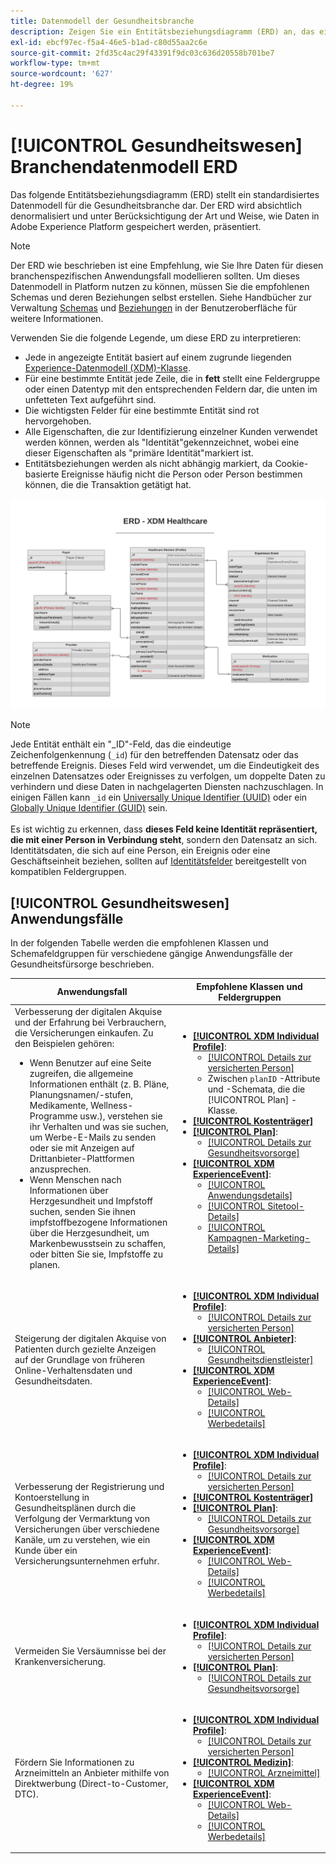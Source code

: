 ```yaml
---
title: Datenmodell der Gesundheitsbranche
description: Zeigen Sie ein Entitätsbeziehungsdiagramm (ERD) an, das ein standardisiertes Datenmodell für die Gesundheitsbranche beschreibt. Dieses Datenmodell ist mit dem Experience-Datenmodell (XDM) für die Verwendung in Adobe Experience Platform kompatibel.
exl-id: ebcf97ec-f5a4-46e5-b1ad-c80d55aa2c6e
source-git-commit: 2fd35c4ac29f43391f9dc03c636d20558b701be7
workflow-type: tm+mt
source-wordcount: '627'
ht-degree: 19%

---
```


# [!UICONTROL Gesundheitswesen] Branchendatenmodell ERD

Das folgende Entitätsbeziehungsdiagramm (ERD) stellt ein standardisiertes Datenmodell für die Gesundheitsbranche dar. Der ERD wird absichtlich denormalisiert und unter Berücksichtigung der Art und Weise, wie Daten in Adobe Experience Platform gespeichert werden, präsentiert.

>[!NOTE]
>
>Der ERD wie beschrieben ist eine Empfehlung, wie Sie Ihre Daten für diesen branchenspezifischen Anwendungsfall modellieren sollten. Um dieses Datenmodell in Platform nutzen zu können, müssen Sie die empfohlenen Schemas und deren Beziehungen selbst erstellen. Siehe Handbücher zur Verwaltung [Schemas](../../ui/resources/schemas.md) und [Beziehungen](../../tutorials/relationship-ui.md) in der Benutzeroberfläche für weitere Informationen.

Verwenden Sie die folgende Legende, um diese ERD zu interpretieren:

* Jede in angezeigte Entität basiert auf einem zugrunde liegenden [Experience-Datenmodell (XDM)-Klasse](../composition.md#class).
* Für eine bestimmte Entität jede Zeile, die in **fett** stellt eine Feldergruppe oder einen Datentyp mit den entsprechenden Feldern dar, die unten im unfetteten Text aufgeführt sind.
* Die wichtigsten Felder für eine bestimmte Entität sind rot hervorgehoben.
* Alle Eigenschaften, die zur Identifizierung einzelner Kunden verwendet werden können, werden als &quot;Identität&quot;gekennzeichnet, wobei eine dieser Eigenschaften als &quot;primäre Identität&quot;markiert ist.
* Entitätsbeziehungen werden als nicht abhängig markiert, da Cookie-basierte Ereignisse häufig nicht die Person oder Person bestimmen können, die die Transaktion getätigt hat.

![Bild mit dem Entitätsbeziehungsdiagramm für das Datenmodell der Gesundheitsbranche](../../images/industries/healthcare.png)

>[!NOTE]
>
>Jede Entität enthält ein &quot;_ID&quot;-Feld, das die eindeutige Zeichenfolgenkennung (`_id`) für den betreffenden Datensatz oder das betreffende Ereignis. Dieses Feld wird verwendet, um die Eindeutigkeit des einzelnen Datensatzes oder Ereignisses zu verfolgen, um doppelte Daten zu verhindern und diese Daten in nachgelagerten Diensten nachzuschlagen. In einigen Fällen kann `_id` ein [Universally Unique Identifier (UUID)](https://tools.ietf.org/html/rfc4122) oder ein [Globally Unique Identifier (GUID)](https://docs.microsoft.com/de-de/dotnet/api/system.guid?view=net-5.0) sein.<br><br>Es ist wichtig zu erkennen, dass **dieses Feld keine Identität repräsentiert, die mit einer Person in Verbindung steht**, sondern den Datensatz an sich. Identitätsdaten, die sich auf eine Person, ein Ereignis oder eine Geschäftseinheit beziehen, sollten auf [Identitätsfelder](../composition.md#identity) bereitgestellt von kompatiblen Feldergruppen.

## [!UICONTROL Gesundheitswesen] Anwendungsfälle

In der folgenden Tabelle werden die empfohlenen Klassen und Schemafeldgruppen für verschiedene gängige Anwendungsfälle der Gesundheitsfürsorge beschrieben.

| Anwendungsfall | Empfohlene Klassen und Feldergruppen |
| --- | --- |
| Verbesserung der digitalen Akquise und der Erfahrung bei Verbrauchern, die Versicherungen einkaufen. Zu den Beispielen gehören: <ul><li>Wenn Benutzer auf eine Seite zugreifen, die allgemeine Informationen enthält (z. B. Pläne, Planungsnamen/-stufen, Medikamente, Wellness-Programme usw.), verstehen sie ihr Verhalten und was sie suchen, um Werbe-E-Mails zu senden oder sie mit Anzeigen auf Drittanbieter-Plattformen anzusprechen.</li><li>Wenn Menschen nach Informationen über Herzgesundheit und Impfstoff suchen, senden Sie ihnen impfstoffbezogene Informationen über die Herzgesundheit, um Markenbewusstsein zu schaffen, oder bitten Sie sie, Impfstoffe zu planen.</li></ul> | <ul><li>**[[!UICONTROL XDM Individual Profile]](../../classes/individual-profile.md)**:<ul><li>[[!UICONTROL Details zur versicherten Person]](../../field-groups/profile/healthcare-member-details.md)</li><li>Zwischen `planID` -Attribute und -Schemata, die die [!UICONTROL Plan] -Klasse.</li></ul></li><li>**[[!UICONTROL Kostenträger]](../../classes/payer.md)**</li><li>**[[!UICONTROL Plan]](../../classes/plan.md)**:<ul><li>[[!UICONTROL Details zur Gesundheitsvorsorge]](../../field-groups/plan/healthcare-plan-details.md)</li></ul></li><li>**[[!UICONTROL XDM ExperienceEvent]](../../classes/experienceevent.md)**:<ul><li>[[!UICONTROL Anwendungsdetails]](../../field-groups/event/application-details.md)</li><li>[[!UICONTROL Sitetool-Details]](../../field-groups/event/sitetool-details.md)</li><li>[[!UICONTROL  Kampagnen-Marketing-Details]](../../field-groups/event/campaign-marketing-details.md)</li></ul></li></ul> |
| Steigerung der digitalen Akquise von Patienten durch gezielte Anzeigen auf der Grundlage von früheren Online-Verhaltensdaten und Gesundheitsdaten. | <ul><li>**[[!UICONTROL XDM Individual Profile]](../../classes/individual-profile.md)**:<ul><li>[[!UICONTROL Details zur versicherten Person]](../../field-groups/profile/healthcare-member-details.md)</li></ul></li><li>**[[!UICONTROL Anbieter]](../../classes/provider.md)**:<ul><li>[[!UICONTROL Gesundheitsdienstleister]](../../field-groups/provider/healthcare-provider.md)</li></ul></li><li>**[[!UICONTROL XDM ExperienceEvent]](../../classes/experienceevent.md)**:<ul><li>[[!UICONTROL Web-Details]](../../field-groups/event/web-details.md)</li><li>[[!UICONTROL Werbedetails]](../../field-groups/event/advertising-details.md)</li></ul></li></ul> |
| Verbesserung der Registrierung und Kontoerstellung in Gesundheitsplänen durch die Verfolgung der Vermarktung von Versicherungen über verschiedene Kanäle, um zu verstehen, wie ein Kunde über ein Versicherungsunternehmen erfuhr. | <ul><li>**[[!UICONTROL XDM Individual Profile]](../../classes/individual-profile.md)**:<ul><li>[[!UICONTROL Details zur versicherten Person]](../../field-groups/profile/healthcare-member-details.md)</li></ul></li><li>**[[!UICONTROL Kostenträger]](../../classes/payer.md)**</li><li>**[[!UICONTROL Plan]](../../classes/plan.md)**:<ul><li>[[!UICONTROL Details zur Gesundheitsvorsorge]](../../field-groups/plan/healthcare-plan-details.md)</li></ul></li><li>**[[!UICONTROL XDM ExperienceEvent]](../../classes/experienceevent.md)**:<ul><li>[[!UICONTROL Web-Details]](../../field-groups/event/web-details.md)</li><li>[[!UICONTROL Werbedetails]](../../field-groups/event/advertising-details.md)</li></ul></li></ul> |
| Vermeiden Sie Versäumnisse bei der Krankenversicherung. | <ul><li>**[[!UICONTROL XDM Individual Profile]](../../classes/individual-profile.md)**:<ul><li>[[!UICONTROL Details zur versicherten Person]](../../field-groups/profile/healthcare-member-details.md)</li></ul></li><li>**[[!UICONTROL Plan]](../../classes/plan.md)**:<ul><li>[[!UICONTROL Details zur Gesundheitsvorsorge]](../../field-groups/plan/healthcare-plan-details.md)</li></ul></li></ul> |
| Fördern Sie Informationen zu Arzneimitteln an Anbieter mithilfe von Direktwerbung (Direct-to-Customer, DTC). | <ul><li>**[[!UICONTROL XDM Individual Profile]](../../classes/individual-profile.md)**:<ul><li>[[!UICONTROL Details zur versicherten Person]](../../field-groups/profile/healthcare-member-details.md)</li></ul></li><li>**[[!UICONTROL Medizin]](../../classes/medication.md)**:<ul><li>[[!UICONTROL Arzneimittel]](../../field-groups/medication/healthcare-medication.md)</li></ul></li><li>**[[!UICONTROL XDM ExperienceEvent]](../../classes/experienceevent.md)**:<ul><li>[[!UICONTROL Web-Details]](../../field-groups/event/web-details.md)</li><li>[[!UICONTROL Werbedetails]](../../field-groups/event/advertising-details.md)</li></ul></li></ul> |
